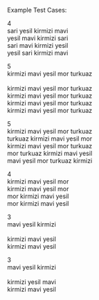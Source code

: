 Example Test Cases:

4<br/>
sari yesil kirmizi mavi<br/>
yesil mavi kirmizi sari<br/>
sari mavi kirmizi yesil<br/>
yesil sari kirmizi mavi<br/>

5<br/>
kirmizi mavi yesil mor turkuaz<br/>  
kirmizi mavi yesil mor turkuaz<br/>
kirmizi mavi yesil mor turkuaz<br/>
kirmizi mavi yesil mor turkuaz<br/>
kirmizi mavi yesil mor turkuaz<br/>

5<br/>
kirmizi mavi yesil mor turkuaz<br/>
turkuaz kirmizi mavi yesil mor<br/>
kirmizi mavi yesil mor turkuaz<br/>
mor turkuaz kirmizi mavi yesil<br/>
mavi yesil mor turkuaz kirmizi<br/>

4<br/>
kirmizi mavi yesil mor<br/>
kirmizi mavi yesil mor<br/>
mor kirmizi mavi yesil<br/>
mor kirmizi mavi yesil<br/>

3<br/>
mavi yesil kirmizi<br/>   
kirmizi mavi yesil<br/>
kirmizi mavi yesil<br/>

3<br/>
mavi yesil kirmizi<br/>   
kirmizi yesil mavi<br/>
kirmizi mavi yesil<br/>
